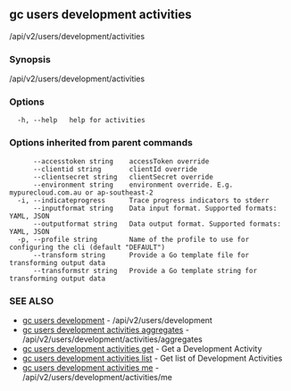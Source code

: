 ## gc users development activities

/api/v2/users/development/activities

### Synopsis

/api/v2/users/development/activities

### Options

```
  -h, --help   help for activities
```

### Options inherited from parent commands

```
      --accesstoken string    accessToken override
      --clientid string       clientId override
      --clientsecret string   clientSecret override
      --environment string    environment override. E.g. mypurecloud.com.au or ap-southeast-2
  -i, --indicateprogress      Trace progress indicators to stderr
      --inputformat string    Data input format. Supported formats: YAML, JSON
      --outputformat string   Data output format. Supported formats: YAML, JSON
  -p, --profile string        Name of the profile to use for configuring the cli (default "DEFAULT")
      --transform string      Provide a Go template file for transforming output data
      --transformstr string   Provide a Go template string for transforming output data
```

### SEE ALSO

* [gc users development](gc_users_development.html)	 - /api/v2/users/development
* [gc users development activities aggregates](gc_users_development_activities_aggregates.html)	 - /api/v2/users/development/activities/aggregates
* [gc users development activities get](gc_users_development_activities_get.html)	 - Get a Development Activity
* [gc users development activities list](gc_users_development_activities_list.html)	 - Get list of Development Activities
* [gc users development activities me](gc_users_development_activities_me.html)	 - /api/v2/users/development/activities/me


